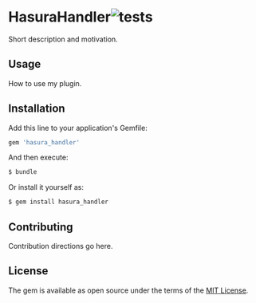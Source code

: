 # HasuraHandler![tests](https://github.com/KazW/HasuraHandler/workflows/tests/badge.svg)
Short description and motivation.

## Usage
How to use my plugin.

## Installation
Add this line to your application's Gemfile:

```ruby
gem 'hasura_handler'
```

And then execute:
```bash
$ bundle
```

Or install it yourself as:
```bash
$ gem install hasura_handler
```

## Contributing
Contribution directions go here.

## License
The gem is available as open source under the terms of the [MIT License](https://opensource.org/licenses/MIT).

